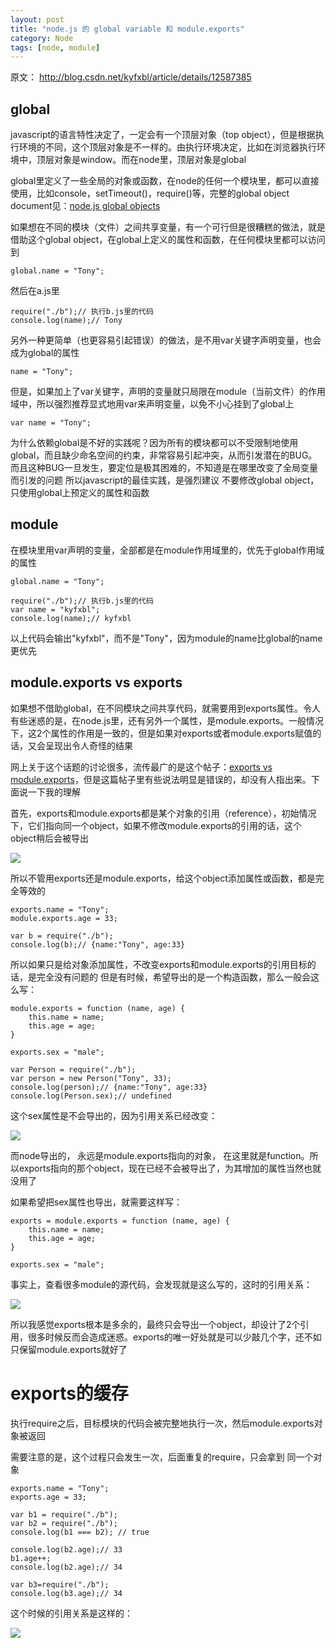 ```yaml
---
layout: post
title: "node.js 的 global variable 和 module.exports"
category: Node
tags: [node, module]
--- 
```


原文： <http://blog.csdn.net/kyfxbl/article/details/12587385>

## global

javascript的语言特性决定了，一定会有一个顶层对象（top object），但是根据执行环境的不同，这个顶层对象是不一样的。由执行环境决定，比如在浏览器执行环境中，顶层对象是window。而在node里，顶层对象是global

global里定义了一些全局的对象或函数，在node的任何一个模块里，都可以直接使用，比如console，setTimeout()，require()等，完整的global object document见：[node.js global objects](http://nodejs.org/api/globals.html)

如果想在不同的模块（文件）之间共享变量，有一个可行但是很糟糕的做法，就是借助这个global object，在global上定义的属性和函数，在任何模块里都可以访问到

	global.name = "Tony";
  
然后在a.js里 

    require("./b");// 执行b.js里的代码
    console.log(name);// Tony


<!--more-->
  
另外一种更简单（也更容易引起错误）的做法，是不用var关键字声明变量，也会成为global的属性 

    name = "Tony";

  
但是，如果加上了var关键字，声明的变量就只局限在module（当前文件）的作用域中，所以强烈推荐显式地用var来声明变量，以免不小心挂到了global上 

    var name = "Tony";

  
为什么依赖global是不好的实践呢？因为所有的模块都可以不受限制地使用global，而且缺少命名空间的约束，非常容易引起冲突，从而引发潜在的BUG。而且这种BUG一旦发生，要定位是极其困难的，不知道是在哪里改变了全局变量而引发的问题 所以javascript的最佳实践，是强烈建议 不要修改global object，只使用global上预定义的属性和函数

## module

在模块里用var声明的变量，全部都是在module作用域里的，优先于global作用域的属性

    global.name = "Tony";

    require("./b");// 执行b.js里的代码
    var name = "kyfxbl";
    console.log(name);// kyfxbl

  
以上代码会输出"kyfxbl"，而不是"Tony"，因为module的name比global的name更优先

## module.exports vs exports

如果想不借助global，在不同模块之间共享代码，就需要用到exports属性。令人有些迷惑的是，在node.js里，还有另外一个属性，是module.exports。一般情况下，这2个属性的作用是一致的，但是如果对exports或者module.exports赋值的话，又会呈现出令人奇怪的结果

网上关于这个话题的讨论很多，流传最广的是这个帖子：[exports vs module.exports](http://www.hacksparrow.com/node-js-exports-vs-module-exports.html)，但是这篇帖子里有些说法明显是错误的，却没有人指出来。下面说一下我的理解

首先，exports和module.exports都是某个对象的引用（reference），初始情况下，它们指向同一个object，如果不修改module.exports的引用的话，这个object稍后会被导出

![](http://img.blog.csdn.net/20131010224155750?watermark/2/text/aHR0cDovL2Jsb2cuY3Nkbi5uZXQva3lmeGJs/font/5a6L5L2T/fontsize/400/fill/I0JBQkFCMA==/dissolve/70/gravity/SouthEast)

所以不管用exports还是module.exports，给这个object添加属性或函数，都是完全等效的

    exports.name = "Tony";
    module.exports.age = 33;

    var b = require("./b");
    console.log(b);// {name:"Tony", age:33}

  
所以如果只是给对象添加属性，不改变exports和module.exports的引用目标的话，是完全没有问题的 但是有时候，希望导出的是一个构造函数，那么一般会这么写：

    module.exports = function (name, age) {
        this.name = name;
        this.age = age;
    }
    
    exports.sex = "male";

    var Person = require("./b");
    var person = new Person("Tony", 33);
    console.log(person);// {name:"Tony", age:33}
    console.log(Person.sex);// undefined

  
这个sex属性是不会导出的，因为引用关系已经改变： 

![](http://img.blog.csdn.net/20131010230949562?watermark/2/text/aHR0cDovL2Jsb2cuY3Nkbi5uZXQva3lmeGJs/font/5a6L5L2T/fontsize/400/fill/I0JBQkFCMA==/dissolve/70/gravity/SouthEast)

而node导出的， 永远是module.exports指向的对象， 在这里就是function。所以exports指向的那个object，现在已经不会被导出了，为其增加的属性当然也就没用了

如果希望把sex属性也导出，就需要这样写：

    exports = module.exports = function (name, age) {
        this.name = name;
        this.age = age;
    }
    
    exports.sex = "male";

  
事实上，查看很多module的源代码，会发现就是这么写的，这时的引用关系： 

![](http://img.blog.csdn.net/20131010231244734?watermark/2/text/aHR0cDovL2Jsb2cuY3Nkbi5uZXQva3lmeGJs/font/5a6L5L2T/fontsize/400/fill/I0JBQkFCMA==/dissolve/70/gravity/SouthEast)

所以我感觉exports根本是多余的，最终只会导出一个object，却设计了2个引用，很多时候反而会造成迷惑。exports的唯一好处就是可以少敲几个字，还不如只保留module.exports就好了

# exports的缓存

执行require之后，目标模块的代码会被完整地执行一次，然后module.exports对象被返回

需要注意的是，这个过程只会发生一次，后面重复的require，只会拿到 同一个对象

    exports.name = "Tony";
    exports.age = 33;

    var b1 = require("./b");
    var b2 = require("./b");
    console.log(b1 === b2); // true
    
    console.log(b2.age);// 33
    b1.age++;
    console.log(b2.age);// 34
    
    var b3=require("./b");
    console.log(b3.age);// 34

  
这个时候的引用关系是这样的： 

![](http://img.blog.csdn.net/20131010232057359?watermark/2/text/aHR0cDovL2Jsb2cuY3Nkbi5uZXQva3lmeGJs/font/5a6L5L2T/fontsize/400/fill/I0JBQkFCMA==/dissolve/70/gravity/SouthEast)

